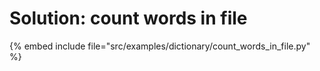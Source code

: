 # Solution: count words in file



{% embed include file="src/examples/dictionary/count_words_in_file.py" %}
